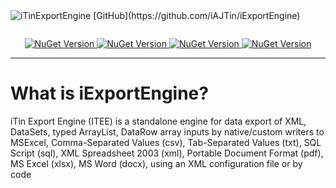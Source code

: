 <img alt="iTinExportEngine" src="https://cdn.rawgit.com/iAJTin/iExportEngine/master/nuget/iTin.Export.png" />
[GitHub](https://github.com/iAJTin/iExportEngine)

<p align="center">
  <img alt="" src="https://img.shields.io/badge/iTin-iExportEngine-green.svg?style=flat" />
</p>

<p align="center">
  <a href="https://www.nuget.org/packages/iTin.Export.Core/">
    <img alt="NuGet Version" src="https://img.shields.io/nuget/v/iTin.Export.Core.svg" /> 
  </a>
  <a href="https://www.nuget.org/packages/iTin.Export.Writers.OpenXml.Xlsx/">
    <img alt="NuGet Version" src="https://img.shields.io/nuget/v/iTin.Export.Writers.OpenXml.Xlsx.svg" /> 
  </a>
  <a href="https://www.nuget.org/packages/iTin.Export.Writers.OpenXml.DocX/">
    <img alt="NuGet Version" src="https://img.shields.io/nuget/v/iTin.Export.Writers.OpenXml.DocX.svg" /> 
  </a>
  <a href="https://www.nuget.org/packages/iTin.Export.Core/">
    <img alt="NuGet Version" src="https://img.shields.io/github/license/mashape/apistatus.svg" />
  </a>
</p>

***

# What is iExportEngine?

iTin Export Engine (ITEE) is a standalone engine for data export of XML, DataSets, typed ArrayList, DataRow array inputs by native/custom writers to MSExcel, Comma-Separated Values (csv), Tab-Separated Values (txt), SQL Script (sql), XML Spreadsheet 2003 (xml), Portable Document Format (pdf), MS Excel (xlsx), MS Word (docx), using an XML configuration file or by code
